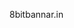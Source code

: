 8bitbannar.in

<!---
Ak7865/Ak7865 is a ✨ special ✨ repository because its `README.md` (this file) appears on your GitHub profile.
You can click the Preview link to take a look at your changes.
- 👋 Hi, I’m @Ak7865
- 👀 I’m interested in Application development ...
- 🌱 I’m currently learning Computer science and engineering ...
- 💞️ I’m looking to collaborate on Apps and website development...
- 📫 How to reach me comments me...--->
